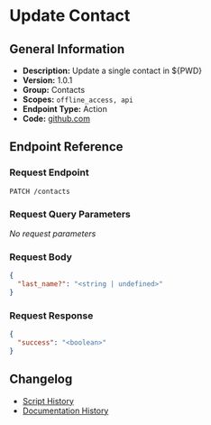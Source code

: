 <!-- BEGIN GENERATED CONTENT -->
# Update Contact

## General Information

- **Description:** Update a single contact in ${PWD}
- **Version:** 1.0.1
- **Group:** Contacts
- **Scopes:** `offline_access, api`
- **Endpoint Type:** Action
- **Code:** [github.com](https://github.com/NangoHQ/integration-templates/tree/main/integrations/salesforce/actions/update-contact.ts)


## Endpoint Reference

### Request Endpoint

`PATCH /contacts`

### Request Query Parameters

_No request parameters_

### Request Body

```json
{
  "last_name?": "<string | undefined>"
}
```

### Request Response

```json
{
  "success": "<boolean>"
}
```

## Changelog

- [Script History](https://github.com/NangoHQ/integration-templates/commits/main/integrations/salesforce/actions/update-contact.ts)
- [Documentation History](https://github.com/NangoHQ/integration-templates/commits/main/integrations/salesforce/actions/update-contact.md)

<!-- END  GENERATED CONTENT -->

